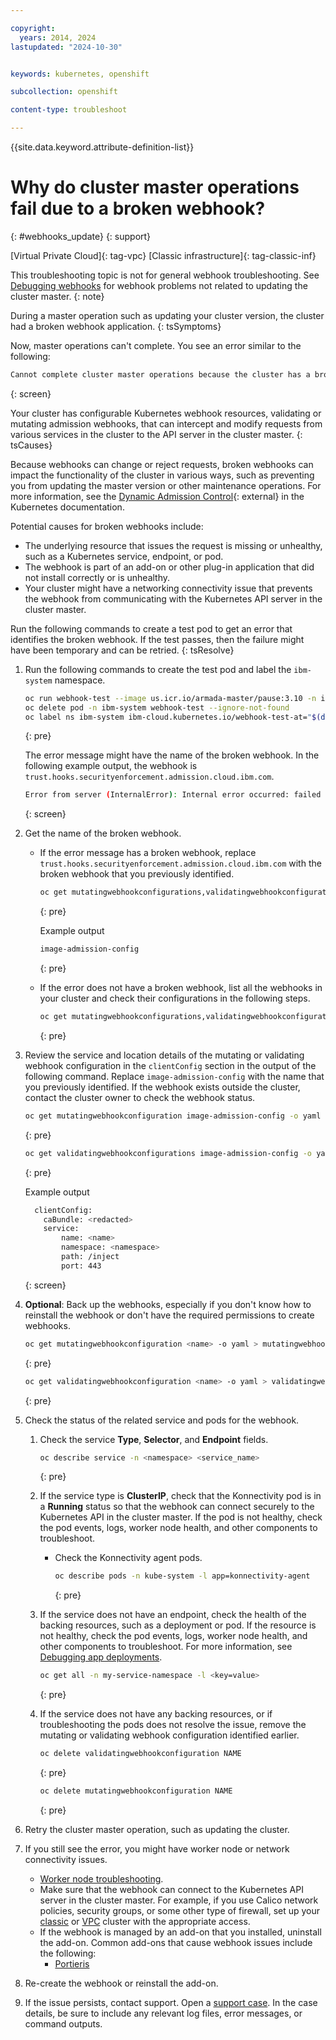 ```yaml
---

copyright: 
  years: 2014, 2024
lastupdated: "2024-10-30"


keywords: kubernetes, openshift

subcollection: openshift

content-type: troubleshoot

---
```


{{site.data.keyword.attribute-definition-list}}





# Why do cluster master operations fail due to a broken webhook?
{: #webhooks_update}
{: support}

[Virtual Private Cloud]{: tag-vpc} [Classic infrastructure]{: tag-classic-inf}

This troubleshooting topic is not for general webhook troubleshooting. See [Debugging webhooks](/docs/openshift?topic=openshift-ts-webhook-debug) for webhook problems not related to updating the cluster master.
{: note}

During a master operation such as updating your cluster version, the cluster had a broken webhook application.
{: tsSymptoms}

Now, master operations can't complete. You see an error similar to the following:

```sh
Cannot complete cluster master operations because the cluster has a broken webhook application. For more information, see the troubleshooting docs: 'https://ibm.biz/master_webhook'
```
{: screen}


Your cluster has configurable Kubernetes webhook resources, validating or mutating admission webhooks, that can intercept and modify requests from various services in the cluster to the API server in the cluster master.
{: tsCauses}

Because webhooks can change or reject requests, broken webhooks can impact the functionality of the cluster in various ways, such as preventing you from updating the master version or other maintenance operations. For more information, see the [Dynamic Admission Control](https://kubernetes.io/docs/reference/access-authn-authz/extensible-admission-controllers/){: external} in the Kubernetes documentation.

Potential causes for broken webhooks include:
*   The underlying resource that issues the request is missing or unhealthy, such as a Kubernetes service, endpoint, or pod.
*   The webhook is part of an add-on or other plug-in application that did not install correctly or is unhealthy.
*   Your cluster might have a networking connectivity issue that prevents the webhook from communicating with the Kubernetes API server in the cluster master.

Run the following commands to create a test pod to get an error that identifies the broken webhook. If the test passes, then the failure might have been temporary and can be retried.
{: tsResolve}

1. Run the following commands to create the test pod and label the `ibm-system` namespace.

    ```sh
    oc run webhook-test --image us.icr.io/armada-master/pause:3.10 -n ibm-system
    oc delete pod -n ibm-system webhook-test --ignore-not-found
    oc label ns ibm-system ibm-cloud.kubernetes.io/webhook-test-at="$(date -u +%FT%H_%M_%SZ)" --overwrite
    ```
    {: pre}

    The error message might have the name of the broken webhook. In the following example output, the webhook is `trust.hooks.securityenforcement.admission.cloud.ibm.com`.
    ```sh
    Error from server (InternalError): Internal error occurred: failed calling webhook "trust.hooks.securityenforcementadmission.cloud.ibm.com": Post https://ibmcloud-image-enforcement.ibm-system.svc:443/mutating-pods?timeout=30s: dialtcp 172.21.xxx.xxx:443: connect: connection timed out
    ```
    {: screen}


1. Get the name of the broken webhook.
    *   If the error message has a broken webhook, replace `trust.hooks.securityenforcement.admission.cloud.ibm.com` with the broken webhook that you previously identified.
        ```sh
        oc get mutatingwebhookconfigurations,validatingwebhookconfigurations -o jsonpath='{.items[?(@.webhooks[*].name=="trust.hooks.securityenforcement.admission.cloud.ibm.com")].metadata.name}{"\n"}'
        ```
        {: pre}

        Example output
        ```sh
        image-admission-config
        ```
        {: pre}

    *   If the error does not have a broken webhook, list all the webhooks in your cluster and check their configurations in the following steps.
        ```sh
        oc get mutatingwebhookconfigurations,validatingwebhookconfigurations
        ```
        {: pre}  
            
1. Review the service and location details of the mutating or validating webhook configuration in the `clientConfig` section in the output of the following command. Replace `image-admission-config` with the name that you previously identified. If the webhook exists outside the cluster, contact the cluster owner to check the webhook status.
    ```sh
    oc get mutatingwebhookconfiguration image-admission-config -o yaml
    ```
    {: pre}

    ```sh
    oc get validatingwebhookconfigurations image-admission-config -o yaml
    ```
    {: pre}

    Example output

    ```sh
      clientConfig:
        caBundle: <redacted>
        service:
            name: <name>
            namespace: <namespace>
            path: /inject
            port: 443
    ```
    {: screen}

1. **Optional**: Back up the webhooks, especially if you don't know how to reinstall the webhook or don't have the required permissions to create webhooks.
    ```sh
    oc get mutatingwebhookconfiguration <name> -o yaml > mutatingwebhook-backup.yaml
    ```
    {: pre}

    ```sh
    oc get validatingwebhookconfiguration <name> -o yaml > validatingwebhook-backup.yaml
    ```
    {: pre}

1. Check the status of the related service and pods for the webhook.
    1. Check the service **Type**, **Selector**, and **Endpoint** fields.
        ```sh
        oc describe service -n <namespace> <service_name>
        ```
        {: pre}

    2. If the service type is **ClusterIP**, check that the Konnectivity pod is in a **Running** status so that the webhook can connect securely to the Kubernetes API in the cluster master. If the pod is not healthy, check the pod events, logs, worker node health, and other components to troubleshoot.

        * Check the Konnectivity agent pods.
            ```sh
            oc describe pods -n kube-system -l app=konnectivity-agent
            ```
            {: pre}


    1. If the service does not have an endpoint, check the health of the backing resources, such as a deployment or pod. If the resource is not healthy, check the pod events, logs, worker node health, and other components to troubleshoot. For more information, see [Debugging app deployments](/docs/openshift?topic=openshift-debug_apps).
        ```sh
        oc get all -n my-service-namespace -l <key=value>
        ```
        {: pre}

    1. If the service does not have any backing resources, or if troubleshooting the pods does not resolve the issue, remove the mutating or validating webhook configuration identified earlier.
        ```sh
        oc delete validatingwebhookconfiguration NAME
        ```
        {: pre}

        ```sh
        oc delete mutatingwebhookconfiguration NAME
        ```
        {: pre}

1. Retry the cluster master operation, such as updating the cluster.
1. If you still see the error, you might have worker node or network connectivity issues.
    *   [Worker node troubleshooting](/docs/openshift?topic=openshift-debug_worker_nodes).
    *   Make sure that the webhook can connect to the Kubernetes API server in the cluster master. For example, if you use Calico network policies, security groups, or some other type of firewall, set up your [classic](/docs/openshift?topic=openshift-firewall) or [VPC](/docs/openshift?topic=openshift-vpc-firewall) cluster with the appropriate access.
    *   If the webhook is managed by an add-on that you installed, uninstall the add-on. Common add-ons that cause webhook issues include the following:
        * [Portieris](/docs/openshift?topic=openshift-images#portieris-image-sec)

1. Re-create the webhook or reinstall the add-on.


1. If the issue persists, contact support. Open a [support case](/docs/account?topic=account-using-avatar). In the case details, be sure to include any relevant log files, error messages, or command outputs.
